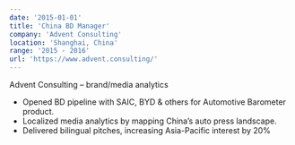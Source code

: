```yaml
---
date: '2015-01-01'
title: 'China BD Manager'
company: 'Advent Consulting'
location: 'Shanghai, China'
range: '2015 - 2016'
url: 'https://www.advent.consulting/'
---
```


Advent Consulting – brand/media analytics
- Opened BD pipeline with SAIC, BYD & others for Automotive Barometer product.
- Localized media analytics by mapping China’s auto press landscape.
- Delivered bilingual pitches, increasing Asia-Pacific interest by 20%